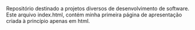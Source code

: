 Repositório destinado a projetos diversos de desenvolvimento de software.
Este arquivo index.html, contém minha primeira página de apresentação criada
à princípio apenas em html.
